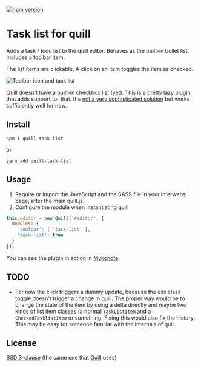 [![npm version](https://badge.fury.io/js/quill-task-list.svg)](https://badge.fury.io/js/quill-task-list)

# Task list for quill

Adds a task / todo list to the quill editor. Behaves as the built-in bullet
list.
Includes a toolbar item.

The list items are clickable. A click on an item toggles the item as checked.

![Toolbar icon and task list](screenshot.png)

Quill doesn't have a built-in checkbox list
([yet](https://github.com/quilljs/quill/issues/759)).
This is a pretty lazy plugin that adds support for that. It's [not a very
sophisticated solution](#todo) but works sufficiently well for now.

## Install

```
npm i quill-task-list
```
or
```
yarn add quill-task-list
```

## Usage

1. Require or import the JavaScript and the SASS file in your interwebs page,
   after the main quill.js.
1. Configure the module when instantiating quill

```javascript
this.editor = new Quill('#editor', {
  modules: {
    'toolbar': [ 'task-list' ],
    'task-list': true
  }
});
```

You can see the plugin in action in [Mykonote](https://github.com/panter/mykonote).

## TODO

* For now the click triggers a dummy update, because the css class toggle
  doesn't trigger a change in quill. The proper way would be to change the
  state of the item by using a delta directly and maybe two kinds of list item
  classes (a normal `TaskListItem` and a `CheckedTasklistItem` or something.
  Fixing this would also fix the history.  This may be easy for someone
  familiar with the internals of quill.

## License

[BSD 3-clause](LICENSE) (the same one that
[Quill](https://github.com/quilljs/quill) uses)
